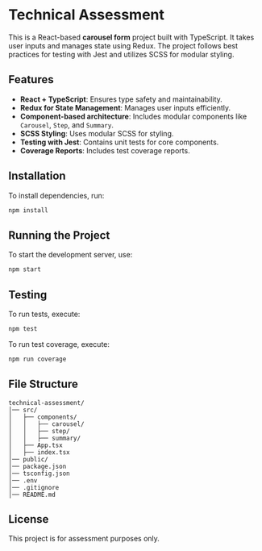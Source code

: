 # Technical Assessment

This is a React-based **carousel form** project built with TypeScript. It takes user inputs and manages state using Redux. The project follows best practices for testing with Jest and utilizes SCSS for modular styling.

## Features
- **React + TypeScript**: Ensures type safety and maintainability.
- **Redux for State Management**: Manages user inputs efficiently.
- **Component-based architecture**: Includes modular components like `Carousel`, `Step`, and `Summary`.
- **SCSS Styling**: Uses modular SCSS for styling.
- **Testing with Jest**: Contains unit tests for core components.
- **Coverage Reports**: Includes test coverage reports.

## Installation
To install dependencies, run:
```sh
npm install
```

## Running the Project
To start the development server, use:
```sh
npm start
```

## Testing
To run tests, execute:
```sh
npm test
```
To run test coverage, execute:
```sh
npm run coverage
```

## File Structure
```
technical-assessment/
│── src/
│   ├── components/
│   │   ├── carousel/
│   │   ├── step/
│   │   ├── summary/
│   ├── App.tsx
│   ├── index.tsx
│── public/
│── package.json
│── tsconfig.json
│── .env
│── .gitignore
│── README.md
```

## License
This project is for assessment purposes only.